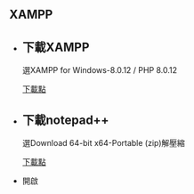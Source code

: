 ## XAMPP
 
 - 下載XAMPP
   - 
   選XAMPP for Windows-8.0.12 / PHP 8.0.12
   
   [下載點](https://www.apachefriends.org/zh_tw/download.html)
 
 - 下載notepad++
   - 
   選Download 64-bit x64-Portable (zip)解壓縮
   
   [下載點](https://notepad-plus-plus.org/downloads/v8.1.9.1/)
   
 - 開啟




